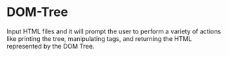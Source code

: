 # DOM-Tree
Input HTML files and it will prompt the user to perform a variety of actions like printing the tree, manipulating tags, and returning the HTML represented by the DOM Tree.
